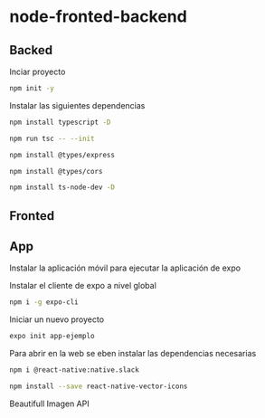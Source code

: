 # node-fronted-backend

## Backed
Inciar proyecto
```bash
npm init -y
```

Instalar las siguientes dependencias
```bash
npm install typescript -D
```

```bash
npm run tsc -- --init
```

```bash
npm install @types/express
```

```bash
npm install @types/cors
```

```bash
npm install ts-node-dev -D
```



## Fronted

## App
Instalar la aplicación móvil para ejecutar la aplicación de expo

Instalar el cliente de expo a nivel global
```bash
npm i -g expo-cli
```

Iniciar un nuevo proyecto
```bash
expo init app-ejemplo
```

Para abrir en la web se eben instalar las dependencias necesarias

```bash
npm i @react-native:native.slack
```

```bash
npm install --save react-native-vector-icons
```

Beautifull Imagen API